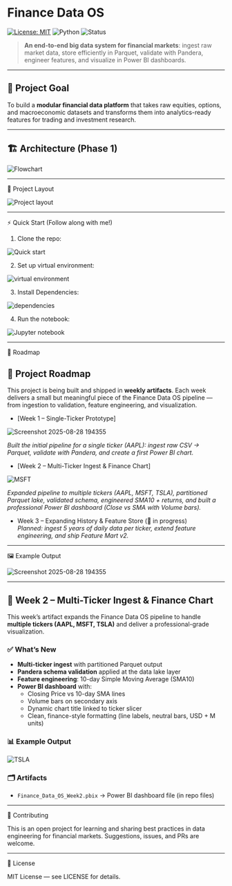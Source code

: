 # Finance Data OS

[![License: MIT](https://img.shields.io/badge/License-MIT-blue.svg)](LICENSE)
![Python](https://img.shields.io/badge/python-3.11+-blue.svg)
![Status](https://img.shields.io/badge/status-active-success.svg)

> **An end-to-end big data system for financial markets**: ingest raw market data, store efficiently in Parquet, validate with Pandera, engineer features, and visualize in Power BI dashboards.

---

## 🚀 Project Goal

To build a **modular financial data platform** that takes raw equities, options, and macroeconomic datasets and transforms them into analytics-ready features for trading and investment research.


---
## 🏗️ Architecture (Phase 1)

![Flowchart](https://github.com/user-attachments/assets/9b7a24d8-e616-46a8-937c-0190c9efb4ed)

---

📂 Project Layout

![Project layout](https://github.com/user-attachments/assets/05c9f00b-b75e-4d76-99a0-990fe388828f)

---

⚡ Quick Start (Follow along with me!)

1. Clone the repo:

![Quick start](https://github.com/user-attachments/assets/9c55d018-1f03-4d41-94c7-22eef2cbe481)

2. Set up virtual environment:

![virtual environment](https://github.com/user-attachments/assets/6e670fa6-0e35-4667-8baf-138b5d87363d)

3. Install Dependencies:

![dependencies](https://github.com/user-attachments/assets/6fb5db89-88ed-459d-a833-ef7797e57a54)

4. Run the notebook:

![Jupyter notebook](https://github.com/user-attachments/assets/8ffd40a2-ec9d-4452-ac9a-efad5450b042)

---

📅 Roadmap

## 📌 Project Roadmap

This project is being built and shipped in **weekly artifacts**. Each week delivers a small but meaningful piece of the Finance Data OS pipeline — from ingestion to validation, feature engineering, and visualization.  

- [Week 1 – Single-Ticker Prototype]

![Screenshot 2025-08-28 194355](https://github.com/user-attachments/assets/3e774390-50fd-492a-907b-12c163b7c894)

  *Built the initial pipeline for a single ticker (AAPL): ingest raw CSV → Parquet, validate with Pandera, and create a first Power BI chart.*  

- [Week 2 – Multi-Ticker Ingest & Finance Chart]

![MSFT](https://github.com/user-attachments/assets/740f2c6a-c81d-43c9-9978-0b5a4e48e71e)

  *Expanded pipeline to multiple tickers (AAPL, MSFT, TSLA), partitioned Parquet lake, validated schema, engineered SMA10 + returns, and built a professional Power BI dashboard (Close vs SMA with Volume bars).*  

- Week 3 – Expanding History & Feature Store (🚧 in progress)  
  *Planned: ingest 5 years of daily data per ticker, extend feature engineering, and ship Feature Mart v2.*  

---

🖼️ Example Output

![Screenshot 2025-08-28 194355](https://github.com/user-attachments/assets/99ec77f1-4f78-4d5a-9c43-0d968fe5a17e)

---
## 🚢 Week 2 – Multi-Ticker Ingest & Finance Chart

This week’s artifact expands the Finance Data OS pipeline to handle **multiple tickers (AAPL, MSFT, TSLA)** and deliver a professional-grade visualization.

### ✅ What’s New
- **Multi-ticker ingest** with partitioned Parquet output  
- **Pandera schema validation** applied at the data lake layer  
- **Feature engineering**: 10-day Simple Moving Average (SMA10)  
- **Power BI dashboard** with:
  - Closing Price vs 10-day SMA lines  
  - Volume bars on secondary axis  
  - Dynamic chart title linked to ticker slicer  
  - Clean, finance-style formatting (line labels, neutral bars, USD + M units)  

### 📊 Example Output

![TSLA](https://github.com/user-attachments/assets/7425391e-47fc-4b47-acfe-91a0d8a9c100)

### 🗂️ Artifacts

- `Finance_Data_OS_Week2.pbix` → Power BI dashboard file (in repo files)

---



🤝 Contributing

This is an open project for learning and sharing best practices in data engineering for financial markets.
Suggestions, issues, and PRs are welcome.

---

📜 License

MIT License — see LICENSE for details.

